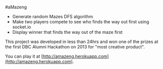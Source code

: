 #aMazeng

* Generate random Mazes DFS algorithm
* Make two players compete to see who finds the way out first using socket.io
* Display winner that finds the way out of the maze first

This project was developed in less than 24hrs and won one of the prizes at the first DBC Alumni Hackathon on 2013 for "most creative product".

You can play it at [http://amazeng.herokuapp.com](http://amazeng.herokuapp.com).


